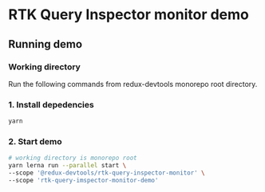 # RTK Query Inspector monitor demo

## Running demo


### Working directory
Run the following commands from redux-devtools monorepo root directory.


### 1. Install depedencies

```bash
yarn
```

### 2. Start demo

```bash
# working directory is monorepo root
yarn lerna run --parallel start \
--scope '@redux-devtools/rtk-query-inspector-monitor' \
--scope 'rtk-query-imspector-monitor-demo'
```
